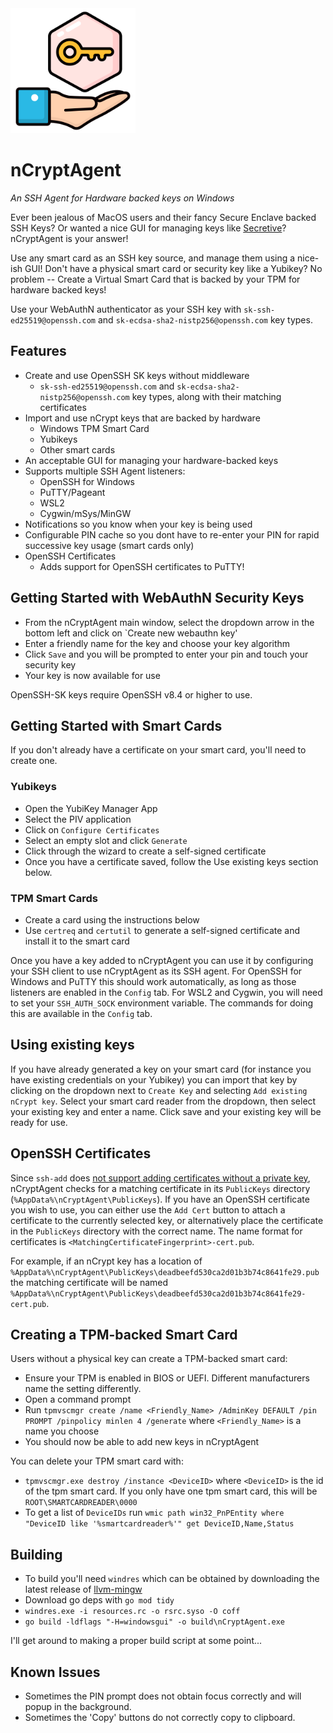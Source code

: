 <img src="resources/digitalkey.png" width="200">

nCryptAgent
===========

*An SSH Agent for Hardware backed keys on Windows*

Ever been jealous of MacOS users and their fancy Secure Enclave backed SSH Keys? Or wanted a nice GUI for managing keys like [Secretive](https://github.com/maxgoedjen/secretive)? nCryptAgent is your answer!

Use any smart card as an SSH key source, and manage them using a nice-ish GUI! Don't have a physical smart card or security key like a Yubikey? No problem -- Create a Virtual Smart Card that is backed by your TPM for hardware backed keys!

Use your WebAuthN authenticator as your SSH key with `sk-ssh-ed25519@openssh.com` and `sk-ecdsa-sha2-nistp256@openssh.com` key types.

## Features
* Create and use OpenSSH SK keys without middleware
  * `sk-ssh-ed25519@openssh.com` and `sk-ecdsa-sha2-nistp256@openssh.com` key types, along with their matching certificates
* Import and use nCrypt keys that are backed by hardware
  * Windows TPM Smart Card
  * Yubikeys
  * Other smart cards
* An acceptable GUI for managing your hardware-backed keys
* Supports multiple SSH Agent listeners:
  * OpenSSH for Windows
  * PuTTY/Pageant
  * WSL2
  * Cygwin/mSys/MinGW
* Notifications so you know when your key is being used
* Configurable PIN cache so you dont have to re-enter your PIN for rapid successive key usage (smart cards only)
* OpenSSH Certificates
  * Adds support for OpenSSH certificates to PuTTY!

## Getting Started with WebAuthN Security Keys

* From the nCryptAgent main window, select the dropdown arrow in the bottom left and click on `Create new webauthn key'
* Enter a friendly name for the key and choose your key algorithm
* Click `Save` and you will be prompted to enter your pin and touch your security key
* Your key is now available for use

OpenSSH-SK keys require OpenSSH v8.4 or higher to use.

## Getting Started with Smart Cards

If you don't already have a certificate on your smart card, you'll need to create one.

### Yubikeys

* Open the YubiKey Manager App
* Select the PIV application
* Click on `Configure Certificates`
* Select an empty slot and click `Generate`
* Click through the wizard to create a self-signed certificate
* Once you have a certificate saved, follow the Use existing keys section below.

### TPM Smart Cards

* Create a card using the instructions below
* Use `certreq` and `certutil` to generate a self-signed certificate and install it to the smart card

Once you have a key added to nCryptAgent you can use it by configuring your SSH client to use nCryptAgent as its SSH agent. For OpenSSH for Windows and PuTTY this should work automatically, as long as those listeners are enabled in the `Config` tab. For WSL2 and Cygwin, you will need to set your `SSH_AUTH_SOCK` environment variable. The commands for doing this are available in the `Config` tab.

## Using existing keys

If you have already generated a key on your smart card (for instance you have existing credentials on your Yubikey) you can import that key by clicking on the dropdown next to `Create Key` and selecting `Add existing nCrypt key`. Select your smart card reader from the dropdown, then select your existing key and enter a name. Click save and your existing key will be ready for use.

## OpenSSH Certificates

Since `ssh-add` does [not support adding certificates without a private key](https://bugzilla.mindrot.org/show_bug.cgi?id=3212), nCryptAgent checks for a matching certificate in its `PublicKeys` directory (`%AppData%\nCryptAgent\PublicKeys`). If you have an OpenSSH certificate you wish to use, you can either use the `Add Cert` button to attach a certificate to the currently selected key, or alternatively place the certificate in the `PublicKeys` directory with the correct name. The name format for certificates is `<MatchingCertificateFingerprint>-cert.pub`. 

For example, if an nCrypt key has a location of `%AppData%\nCryptAgent\PublicKeys\deadbeefd530ca2d01b3b74c8641fe29.pub` the matching certificate will be named `%AppData%\nCryptAgent\PublicKeys\deadbeefd530ca2d01b3b74c8641fe29-cert.pub`. 

## Creating a TPM-backed Smart Card

Users without a physical key can create a TPM-backed smart card:
* Ensure your TPM is enabled in BIOS or UEFI. Different manufacturers name the setting differently.
* Open a command prompt
* Run `tpmvscmgr create /name <Friendly_Name> /AdminKey DEFAULT /pin PROMPT /pinpolicy minlen 4 /generate` where `<Friendly_Name>` is a name you choose
* You should now be able to add new keys in nCryptAgent

You can delete your TPM smart card with:
* `tpmvscmgr.exe destroy /instance <DeviceID>` where `<DeviceID>` is the id of the tpm smart card. If you only have one tpm smart card, this will be `ROOT\SMARTCARDREADER\0000`
* To get a list of `DeviceIDs` run `wmic path win32_PnPEntity where "DeviceID like '%smartcardreader%'" get DeviceID,Name,Status`

## Building

* To build you'll need `windres` which can be obtained by downloading the latest release of [llvm-mingw](https://github.com/mstorsjo/llvm-mingw)
* Download go deps with `go mod tidy`
* `windres.exe -i resources.rc -o rsrc.syso -O coff`
* `go build -ldflags "-H=windowsgui" -o build\nCryptAgent.exe`

I'll get around to making a proper build script at some point...

## Known Issues

* Sometimes the PIN prompt does not obtain focus correctly and will popup in the background.
* Sometimes the 'Copy' buttons do not correctly copy to clipboard.